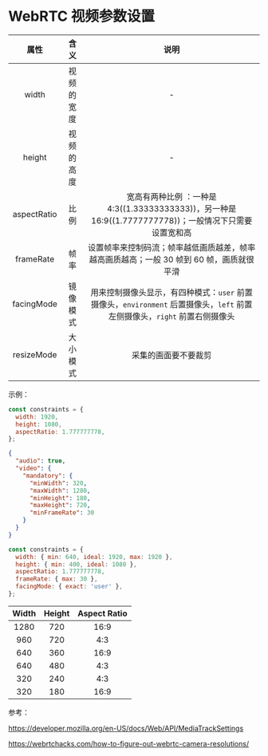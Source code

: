 # WebRTC 视频参数设置

|    属性     |    含义    |                                                            说明                                                            |
| :---------: | :--------: | :------------------------------------------------------------------------------------------------------------------------: |
|    width    | 视频的宽度 |                                                             -                                                              |
|   height    | 视频的高度 |                                                             -                                                              |
| aspectRatio |    比例    |          宽高有两种比例 ：一种是 4:3((1.33333333333))，另一种是 16:9((1.7777777778))；一般情况下只需要设置宽和高           |
|  frameRate  |    帧率    |                  设置帧率来控制码流；帧率越低画质越差，帧率越高画质越高；一般 30 帧到 60 帧，画质就很平滑                  |
| facingMode  |  镜像模式  | 用来控制摄像头显示，有四种模式：`user` 前置摄像头，`environment` 后置摄像头，`left` 前置左侧摄像头，`right` 前置右侧摄像头 |
| resizeMode  |  大小模式  |                                                    采集的画面要不要裁剪                                                    |

示例：

```js
const constraints = {
  width: 1920,
  height: 1080,
  aspectRatio: 1.777777778,
};
```

```json
{
  "audio": true,
  "video": {
    "mandatory": {
      "minWidth": 320,
      "maxWidth": 1280,
      "minHeight": 180,
      "maxHeight": 720,
      "minFrameRate": 30
    }
  }
}
```

```js
const constraints = {
  width: { min: 640, ideal: 1920, max: 1920 },
  height: { min: 400, ideal: 1080 },
  aspectRatio: 1.777777778,
  frameRate: { max: 30 },
  facingMode: { exact: 'user' },
};
```

| Width | Height | Aspect Ratio |
| :---: | :----: | :----------: |
| 1280  |  720   |     16:9     |
|  960  |  720   |     4:3      |
|  640  |  360   |     16:9     |
|  640  |  480   |     4:3      |
|  320  |  240   |     4:3      |
|  320  |  180   |     16:9     |

参考：

https://developer.mozilla.org/en-US/docs/Web/API/MediaTrackSettings

https://webrtchacks.com/how-to-figure-out-webrtc-camera-resolutions/
